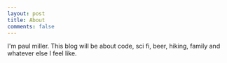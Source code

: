 ```yaml
---
layout: post
title: About
comments: false
---
```


I'm paul miller. This blog will be about code, sci fi, beer, hiking, family and whatever else I feel like. 

